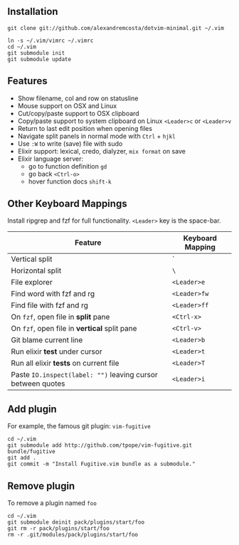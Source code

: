 ## Installation

	git clone git://github.com/alexandremcosta/dotvim-minimal.git ~/.vim

	ln -s ~/.vim/vimrc ~/.vimrc
	cd ~/.vim
	git submodule init
	git submodule update

## Features

- Show filename, col and row on statusline
- Mouse support on OSX and Linux
- Cut/copy/paste support to OSX clipboard
- Copy/paste support to system clipboard on Linux `<Leader>c` or `<Leader>v`
- Return to last edit position when opening files
- Navigate split panels in normal mode with `Ctrl` + `hjkl`
- Use `:W` to write (save) file with sudo
- Elixir support: lexical, credo, dialyzer, `mix format` on save
- Elixir language server:
    * go to function definition `gd`
    * go back `<Ctrl-o>`
    * hover function docs `shift-k`

## Other Keyboard Mappings
Install ripgrep and fzf for full functionality.
`<Leader>` key is the space-bar.

| Feature | Keyboard Mapping |
|---|---|
| Vertical split | `|` |
| Horizontal split | `\` |
| File explorer | `<Leader>e` |
| Find word with fzf and rg | `<Leader>fw` |
| Find file with fzf and rg | `<Leader>ff` |
| On `fzf`, open file in **split** pane | `<Ctrl-x>` |
| On `fzf`, open file in **vertical** split pane | `<Ctrl-v>` |
| Git blame current line | `<Leader>b` |
| Run elixir **test** under cursor | `<Leader>t` |
| Run all elixir **tests** on current file | `<Leader>T` |
| Paste `IO.inspect(label: "")` leaving cursor between quotes | `<Leader>i` |

## Add plugin
For example, the famous git plugin: `vim-fugitive`

	cd ~/.vim
	git submodule add http://github.com/tpope/vim-fugitive.git bundle/fugitive
	git add .
	git commit -m "Install Fugitive.vim bundle as a submodule."

## Remove plugin
To remove a plugin named `foo`

	cd ~/.vim
	git submodule deinit pack/plugins/start/foo
	git rm -r pack/plugins/start/foo
	rm -r .git/modules/pack/plugins/start/foo
